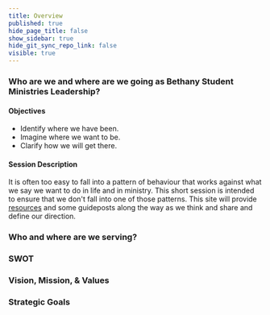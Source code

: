 ```yaml
---
title: Overview
published: true
hide_page_title: false
show_sidebar: true
hide_git_sync_repo_link: false
visible: true
---
```


### Who are we and where are we going as Bethany Student Ministries Leadership?

#### Objectives
* Identify where we have been.
* Imagine where we want to be.
* Clarify how we will get there.

#### Session Description
It is often too easy to fall into a pattern of behaviour that works against what we say we want to do in life and in ministry. This short session is intended to ensure that we don't fall into one of those patterns. This site will provide [resources](http://slides.thinkclearly.ca/bbc-sm/resources) and some guideposts along the way as we think and share and define our direction.

### Who and where are we serving?

### SWOT

### Vision, Mission, & Values

### Strategic Goals
